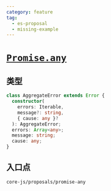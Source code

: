 ```yaml
---
category: feature
tag:
  - es-proposal
  - missing-example
---
```


# [`Promise.any`](https://github.com/tc39/proposal-promise-any)

## 类型

```ts
class AggregateError extends Error {
  constructor(
    errors: Iterable,
    message?: string,
    { cause: any }?
  ): AggregateError;
  errors: Array<any>;
  message: string;
  cause: any;
}
```

## 入口点

```
core-js/proposals/promise-any
```
